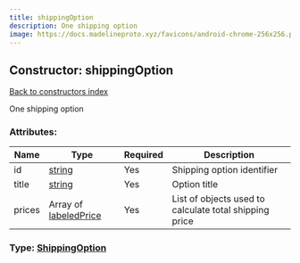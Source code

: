 ```yaml
---
title: shippingOption
description: One shipping option
image: https://docs.madelineproto.xyz/favicons/android-chrome-256x256.png
---
```

## Constructor: shippingOption  
[Back to constructors index](index.md)



One shipping option

### Attributes:

| Name     |    Type       | Required | Description |
|----------|---------------|----------|-------------|
|id|[string](../types/string.md) | Yes|Shipping option identifier|
|title|[string](../types/string.md) | Yes|Option title|
|prices|Array of [labeledPrice](../constructors/labeledPrice.md) | Yes|List of objects used to calculate total shipping price|



### Type: [ShippingOption](../types/ShippingOption.md)


